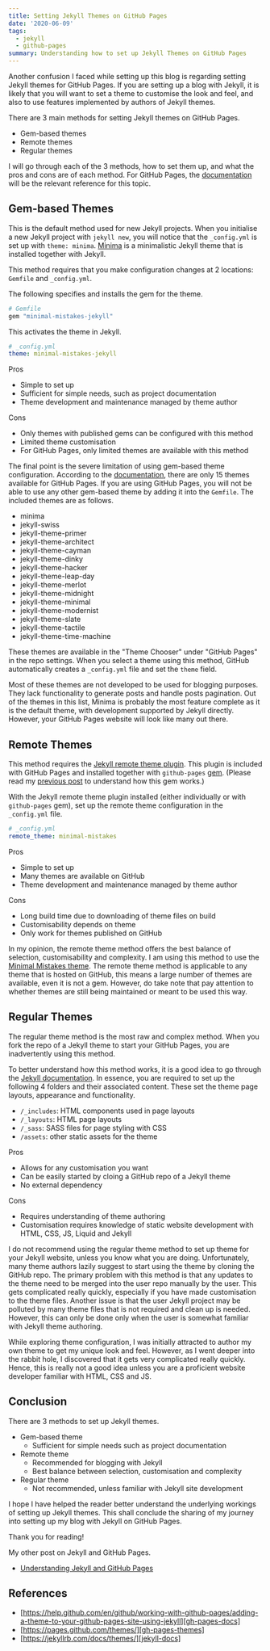 ```yaml
---
title: Setting Jekyll Themes on GitHub Pages
date: '2020-06-09'
tags:
  - jekyll
  - github-pages
summary: Understanding how to set up Jekyll Themes on GitHub Pages
---
```


Another confusion I faced while setting up this blog
is regarding setting Jekyll themes for GitHub Pages.
If you are setting up a blog with Jekyll, it is likely
that you will want to set a theme to customise the
look and feel, and also to use features implemented
by authors of Jekyll themes.

There are 3 main methods for setting Jekyll themes on GitHub Pages.

- Gem-based themes
- Remote themes
- Regular themes

I will go through each of the 3 methods, how to set them up,
and what the pros and cons are of each method.
For GitHub Pages, the [documentation][gh-pages-docs]
will be the relevant reference for this topic.

## Gem-based Themes

This is the default method used for new Jekyll projects.
When you initialise a new Jekyll project with `jekyll new`,
you will notice that the `_config.yml` is set up with `theme: minima`.
[Minima][minima] is a minimalistic Jekyll theme
that is installed together with Jekyll.

This method requires that you make configuration changes at 2 locations:
`Gemfile` and `_config.yml`.

The following specifies and installs the gem for the theme.

```ruby
# Gemfile
gem "minimal-mistakes-jekyll"
```

This activates the theme in Jekyll.

```yaml
# _config.yml
theme: minimal-mistakes-jekyll
```

Pros

- Simple to set up
- Sufficient for simple needs, such as project documentation
- Theme development and maintenance managed by theme author

Cons

- Only themes with published gems can be configured with this method
- Limited theme customisation
- For GitHub Pages, only limited themes are available with this method

The final point is the severe limitation of using gem-based theme configuration.
According to the [documentation][gh-pages-themes],
there are only 15 themes available for GitHub Pages.
If you are using GitHub Pages, you will not be able to use any other
gem-based theme by adding it into the `Gemfile`.
The included themes are as follows.

- minima
- jekyll-swiss
- jekyll-theme-primer
- jekyll-theme-architect
- jekyll-theme-cayman
- jekyll-theme-dinky
- jekyll-theme-hacker
- jekyll-theme-leap-day
- jekyll-theme-merlot
- jekyll-theme-midnight
- jekyll-theme-minimal
- jekyll-theme-modernist
- jekyll-theme-slate
- jekyll-theme-tactile
- jekyll-theme-time-machine

These themes are available in the "Theme Chooser" under
"GitHub Pages" in the repo settings. When you select a theme
using this method, GitHub automatically creates a `_config.yml` file
and set the `theme` field.

Most of these themes are not developed to be used for blogging purposes.
They lack functionality to generate posts and handle posts pagination.
Out of the themes in this list, Minima is probably the most feature complete
as it is the default theme, with development supported by Jekyll directly.
However, your GitHub Pages website will look like many out there.

## Remote Themes

This method requires the [Jekyll remote theme plugin][jekyll-remote-theme].
This plugin is included with GitHub Pages and installed together
with `github-pages` [gem][gh-pages-gem].
(Please read my [previous post][jekyll-gh-pages]
to understand how this gem works.)

With the Jekyll remote theme plugin installed
(either individually or with `github-pages` gem),
set up the remote theme configuration in the `_config.yml` file.

```yaml
# _config.yml
remote_theme: minimal-mistakes
```

Pros

- Simple to set up
- Many themes are available on GitHub
- Theme development and maintenance managed by theme author

Cons

- Long build time due to downloading of theme files on build
- Customisability depends on theme
- Only work for themes published on GitHub

In my opinion, the remote theme method offers the best balance
of selection, customisability and complexity.
I am using this method to use the [Minimal Mistakes theme][minimal-mistakes].
The remote theme method is applicable to any theme
that is hosted on GitHub, this means a large number of themes are available,
even it is not a gem. However, do take note that pay attention to
whether themes are still being maintained or meant to be used this way.

## Regular Themes

The regular theme method is the most raw and complex method.
When you fork the repo of a Jekyll theme to start your GitHub Pages,
you are inadvertently using this method.

To better understand how this method works, it is a good idea to
go through the [Jekyll documentation][jekyll-docs].
In essence, you are required to set up the following
4 folders and their associated content.
These set the theme page layouts, appearance and functionality.

- `/_includes`: HTML components used in page layouts
- `/_layouts`: HTML page layouts
- `/_sass`: SASS files for page styling with CSS
- `/assets`: other static assets for the theme

Pros

- Allows for any customisation you want
- Can be easily started by cloing a GitHub repo of a Jekyll theme
- No external dependency

Cons

- Requires understanding of theme authoring
- Customisation requires knowledge of static website development
  with HTML, CSS, JS, Liquid and Jekyll

I do not recommend using the regular theme method to set up
theme for your Jekyll website, unless you know what you are doing.
Unfortunately, many theme authors lazily suggest to start using the theme
by cloning the GitHub repo.
The primary problem with this method is that any updates to the theme
need to be merged into the user repo manually by the user.
This gets complicated really quickly,
especially if you have made customisation to the theme files.
Another issue is that the user Jekyll project may be polluted by
many theme files that is not required and clean up is needed.
However, this can only be done only when
the user is somewhat familiar with Jekyll theme authoring.

While exploring theme configuration, I was initially attracted to
author my own theme to get my unique look and feel.
However, as I went deeper into the rabbit hole, I discovered
that it gets very complicated really quickly.
Hence, this is really not a good idea unless you are a proficient
website developer familiar with HTML, CSS and JS.

## Conclusion

There are 3 methods to set up Jekyll themes.

- Gem-based theme
  - Sufficient for simple needs such as project documentation
- Remote theme
  - Recommended for blogging with Jekyll
  - Best balance between selection, customisation and complexity
- Regular theme
  - Not recommended, unless familiar with Jekyll site development

I hope I have helped the reader better understand the underlying
workings of setting up Jekyll themes.
This shall conclude the sharing of my journey into setting up
my blog with Jekyll on GitHub Pages.

Thank you for reading!

My other post on Jekyll and GitHub Pages.

- [Understanding Jekyll and GitHub Pages][jekyll-gh-pages]

## References

- [https://help.github.com/en/github/working-with-github-pages/adding-a-theme-to-your-github-pages-site-using-jekyll][gh-pages-docs]
- [https://pages.github.com/themes/][gh-pages-themes]
- [https://jekyllrb.com/docs/themes/][jekyll-docs]

[gh-pages-docs]: https://help.github.com/en/github/working-with-github-pages/adding-a-theme-to-your-github-pages-site-using-jekyll
[minima]: https://github.com/jekyll/minima
[gh-pages-themes]: https://pages.github.com/themes
[jekyll-remote-theme]: https://github.com/benbalter/jekyll-remote-theme
[gh-pages-gem]: https://github.com/github/pages-gem
[jekyll-docs]: https://jekyllrb.com/docs/themes
[jekyll-gh-pages]: /blog/understanding-jekyll-and-github-pages
[minimal-mistakes]: https://mmistakes.github.io/minimal-mistakes
